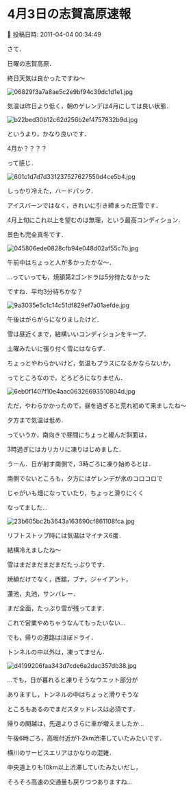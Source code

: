 # 4月3日の志賀高原速報

📅 投稿日時: 2011-04-04 00:34:49

さて．


日曜の志賀高原．





終日天気は良かったですね～




![06829f3a7a8ae5c2e9bf94c39dc1d1e1.jpg](images/06829f3a7a8ae5c2e9bf94c39dc1d1e1.jpg)







気温は昨日より低く，朝のゲレンデは4月にしては良い状態．




![b22bed30b12c62d256b2ef4757832b9d.jpg](images/b22bed30b12c62d256b2ef4757832b9d.jpg)







というより，かなり良いです．


4月か？？？？


って感じ．




![601c1d7d7d331237527627550d4ce5b4.jpg](images/601c1d7d7d331237527627550d4ce5b4.jpg)




しっかり冷えた，ハードパック．


アイスバーンではなく，きれいに引き締まった圧雪です．


4月上旬にこれ以上を望むのは無理，という最高コンディション．





景色も完全真冬です．




![045806ede0828cfb94e048d02af55c7b.jpg](images/045806ede0828cfb94e048d02af55c7b.jpg)







午前中はちょっと人が多かったかな～．


…っていっても，焼額第2ゴンドラは5分待たなかった


ですね．平均3分待ちかな？




![9a3035e5c1c14c51df829ef7a01aefde.jpg](images/9a3035e5c1c14c51df829ef7a01aefde.jpg)







午後はがらがらになりましたけど．





雪は昼近くまで，結構いいコンディションをキープ．


土曜みたいに張り付く雪にはならず．


ちょっとやわらかいけど，気温もプラスになるかならないか，


ってところなので，どろどろになりません．




![6eb0f1407f10e4aac06326693510804d.jpg](images/6eb0f1407f10e4aac06326693510804d.jpg)







ただ，やわらかかったので，昼を過ぎると荒れ初めて来ましたね～





夕方まで気温は低め．


っていうか，南向きで昼間にちょっと緩んだ斜面は，


3時過ぎにはカリカリに凍りはじめました．


うーん．日が射す南側で，3時ごろに凍り始めるとは．





南側でないところも，夕方にはゲレンデが氷のコロコロで


じゃがいも畑になっていたり，ちょっと滑りにくく


なってました…




![23b605bc2b3643a163690cf861108fca.jpg](images/23b605bc2b3643a163690cf861108fca.jpg)







リフトストップ時には気温はマイナス6度．


結構冷えましたね～





雪はまだまだまだまだたっぷりです．


焼額だけでなく，西舘，ブナ，ジャイアント，


蓮池，丸池，サンバレー．


まだ全面，たっぷり雪が残ってます．





これで営業やめちゃうなんてもったいない…





でも，帰りの道路はほぼドライ．


トンネルの中以外は，凍ってません．




![d4199206faa343d7cde6a2dac357db38.jpg](images/d4199206faa343d7cde6a2dac357db38.jpg)




…でも，日が暮れると凍りそうなウエット部分が


ありますし，トンネルの中はちょっと滑りそうな


ところもあるのでまだスタッドレスは必須です．





帰りの関越は，先週よりさらに車が増えましたか…


午後6時ごろ，高坂付近が1-2km渋滞していたみたいです．


横川のサービスエリアはかなりの混雑．


中央道上りも10km以上渋滞していたみたいだし，





そろそろ高速の交通量も戻りつつありますね…
